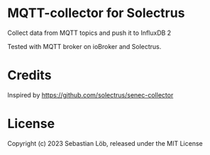 # MQTT-collector for Solectrus
Collect data from MQTT topics and push it to InfluxDB 2

Tested with MQTT broker on ioBroker and Solectrus.

# Credits
Inspired by https://github.com/solectrus/senec-collector

# License
Copyright (c) 2023 Sebastian Löb, released under the MIT License